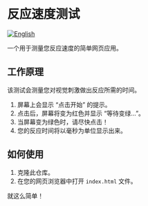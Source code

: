 # 反应速度测试

[![English](httpshttps://img.shields.io/badge/language-English-blue.svg)](README.md)

一个用于测量您反应速度的简单网页应用。

## 工作原理

该测试会测量您对视觉刺激做出反应所需的时间。

1.  屏幕上会显示 “点击开始” 的提示。
2.  点击后，屏幕将变为红色并显示 “等待变绿...”。
3.  当屏幕变为绿色时，请尽快点击！
4.  您的反应时间将以毫秒为单位显示出来。

## 如何使用

1.  克隆此仓库。
2.  在您的网页浏览器中打开 `index.html` 文件。

就这么简单！